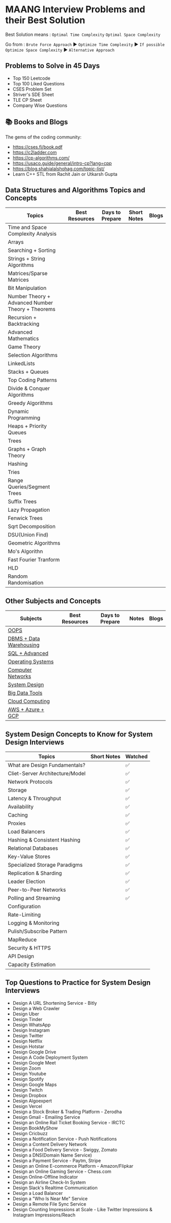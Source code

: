 # MAANG Interview Problems and their Best Solution

Best Solution means : `Optimal Time Complexity` `Optimal Space Complexity` <br>

Go from : `Brute Force Approach` ▶️ `Optimize Time Complexity` ▶️ `If possible Optimize Space Complexity` ▶️ `Alternative Approach`


## Problems to Solve in 45 Days

- Top 150 Leetcode
- Top 100 Liked Questions
- CSES Problem Set
- Striver's SDE Sheet
- TLE CP Sheet 
- Company Wise Questions


## 📚 Books and Blogs

The gems of the coding community:
  - https://cses.fi/book.pdf
  - https://c2ladder.com
  - https://cp-algorithms.com/
  - https://usaco.guide/general/intro-cp?lang=cpp
  - https://blog.shahjalalshohag.com/topic-list/
  - Learn C++ STL from Rachit Jain or Utkarsh Gupta

## Data Structures and Algorithms Topics and Concepts

| Topics | Best Resources | Days to Prepare | Short Notes | Blogs |
| --------|--------------|----------|-------|------|
| Time and Space Complexity Analysis |
| Arrays |
| Searching + Sorting |
| Strings + String Algorithms |
| Matrices/Sparse Matrices |
| Bit Manipulation |
| Number Theory + Advanced Number Theory + Theorems |
| Recursion + Backtracking |
| Advanced Mathematics |
| Game Theory |
| Selection Algorithms |
| LinkedLists |
| Stacks + Queues |
| Top Coding Patterns |
| Divide & Conquer Algorithms |
| Greedy Algorithms |
| Dynamic Programming |
| Heaps + Priority Queues |
| Trees |
| Graphs + Graph Theory |
| Hashing |
| Tries |
| Range Queries/Segment Trees |
| Suffix Trees |
| Lazy Propagation |
| Fenwick Trees |
| Sqrt Decomposition |
| DSU(Union Find) |
| Geometric Algorithms |
| Mo's Algorithn |
| Fast Fourier Tranform |
| HLD |
| Random Randomisation |


## Other Subjects and Concepts

| Subjects | Best Resources | Days to Prepare | Notes | Blogs |
| --------|--------------|----------|-------|------|
| [OOPS]() | 
| [DBMS + Data Warehousing]() |
| [SQL + Advanced]() |
| [Operating Systems]() |
| [Computer Networks]() |
| [System Design]() |
| [Big Data Tools]() |
| [Cloud Computing]() |
| [AWS + Azure + GCP]() |
       

## System Design Concepts to Know for System Design Interviews

| Topics | Short Notes | Watched |
| ------|-------|-----|
| What are Design Fundamentals? |   | ✅ |
| Cliet-Server Architecture/Model |  | ✅ |
| Network Protocols | | ✅ |
| Storage | | ✅ |
| Latency & Throughput | | ✅ |
| Availability | | ✅ |
| Caching | | ✅ |
| Proxies | | ✅ |
| Load Balancers | | ✅ |
| Hashing & Consistent Hashing |  | ✅ |
| Relational Databases |  | ✅ |
| Key-Value Stores |  | ✅ |
| Specialized Storage Paradigms |  | ✅ |
| Replication & Sharding |  | ✅ |
| Leader Election |  | ✅ |
| Peer-to-Peer Networks |  | ✅ |
| Polling and Streaming |  | ✅ |
| Configuration |
| Rate-Limiting |
| Logging & Monitoring |
| Pulish/Subscribe Pattern |
| MapReduce | 
| Security & HTTPS |
| API Design | 
| Capacity Estimation |



## Top Questions to Practice for System Design Interviews

- Design A URL Shortening Service - Bitly
- Design a Web Crawler
- Design Uber
- Design Tinder
- Design WhatsApp
- Design Instagram
- Design Twitter
- Design Netflix
- Design Hotstar
- Design Google Drive
- Design A Code Deployment System
- Design Google Meet
- Design Zoom
- Design Youtube
- Design Spotify
- Design Google Maps
- Design Twitch
- Design Dropbox
- Design Algoexpert
- Design Vercel
- Design a Stock Broker & Trading Platform - Zerodha
- Design Gmail - Emailing Service
- Design an Online Rail Ticket Booking Service - IRCTC
- Design BookMyShow
- Design Cricbuzz
- Design a Notification Service - Push Notifications
- Design a Content Delivery Network
- Design a Food Delivery Service - Swiggy, Zomato
- Design a DNS(Domain Name Service)
- Design a Payment Service - Paytm, Stripe
- Design an Online E-commerce Platform - Amazon/Flipkar
- Design an Online Gaming Service - Chess.com
- Design Online-Offline Indicator
- Design an Airline Check-In System
- Design Slack's Realtime Communication
- Design a Load Balancer
- Design a "Who Is Near Me" Service
- Design a Remote File Sync Service
- Design Counting Impressions at Scale - Like Twitter Impressions & Instagram Impressions/Reach
  
